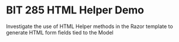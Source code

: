# BIT 285 HTML Helper Demo
Investigate the use of HTML Helper methods in the Razor template to generate HTML form fields tied to the Model
